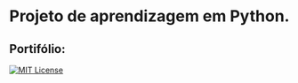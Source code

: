 
# Projeto de aprendizagem em Python.

## Portifólio:

[![MIT License](https://assets.nicepagecdn.com/37965470/4621842/images/PERFIL.jpg)](https://sites.google.com/view/misa-misa/home)



